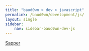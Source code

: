 ```yaml
---
title: "baud0wn > dev > javascript"
permalink: /baud0wn/development/js/
layout: single
sidebar:
    nav: sidebar-baud0wn-dev-js
---
```


[Sapper](sapper)